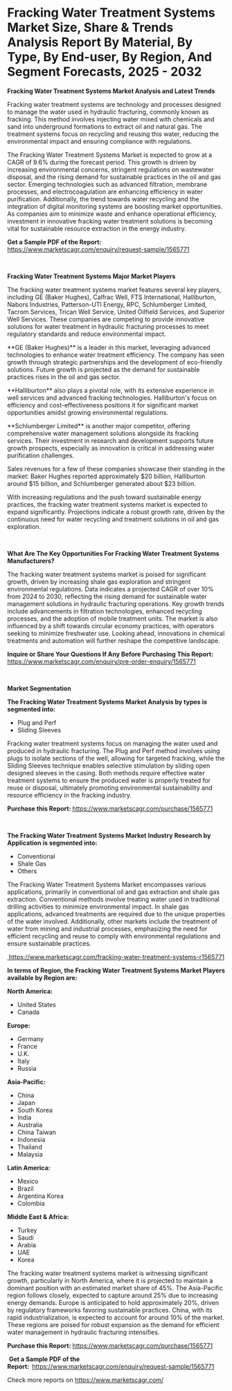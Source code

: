 <p><h1>Fracking Water Treatment Systems Market Size, Share & Trends Analysis Report By Material, By Type, By End-user, By Region, And Segment Forecasts, 2025 - 2032</h1></p><p><strong>Fracking Water Treatment Systems Market Analysis and Latest Trends</strong></p>
<p><p>Fracking water treatment systems are technology and processes designed to manage the water used in hydraulic fracturing, commonly known as fracking. This method involves injecting water mixed with chemicals and sand into underground formations to extract oil and natural gas. The treatment systems focus on recycling and reusing this water, reducing the environmental impact and ensuring compliance with regulations.</p><p>The Fracking Water Treatment Systems Market is expected to grow at a CAGR of 9.6% during the forecast period. This growth is driven by increasing environmental concerns, stringent regulations on wastewater disposal, and the rising demand for sustainable practices in the oil and gas sector. Emerging technologies such as advanced filtration, membrane processes, and electrocoagulation are enhancing efficiency in water purification. Additionally, the trend towards water recycling and the integration of digital monitoring systems are boosting market opportunities. As companies aim to minimize waste and enhance operational efficiency, investment in innovative fracking water treatment solutions is becoming vital for sustainable resource extraction in the energy industry.</p></p>
<p><strong>Get a Sample PDF of the Report:&nbsp;</strong> <a href="https://www.marketscagr.com/enquiry/request-sample/1565771?utm_campaign=2792&utm_medium=2&utm_source=Github&utm_content=ia&utm_term=07042025&utm_id=fracking-water-treatment-systems">https://www.marketscagr.com/enquiry/request-sample/1565771</a></p>
<p>&nbsp;</p>
<p><strong>Fracking Water Treatment Systems Major Market Players</strong></p>
<p><p>The fracking water treatment systems market features several key players, including GE (Baker Hughes), Calfrac Well, FTS International, Halliburton, Nabors Industries, Patterson-UTI Energy, RPC, Schlumberger Limited, Tacrom Services, Trican Well Service, United Oilfield Services, and Superior Well Services. These companies are competing to provide innovative solutions for water treatment in hydraulic fracturing processes to meet regulatory standards and reduce environmental impact.</p><p>**GE (Baker Hughes)** is a leader in this market, leveraging advanced technologies to enhance water treatment efficiency. The company has seen growth through strategic partnerships and the development of eco-friendly solutions. Future growth is projected as the demand for sustainable practices rises in the oil and gas sector.</p><p>**Halliburton** also plays a pivotal role, with its extensive experience in well services and advanced fracking technologies. Halliburton's focus on efficiency and cost-effectiveness positions it for significant market opportunities amidst growing environmental regulations.</p><p>**Schlumberger Limited** is another major competitor, offering comprehensive water management solutions alongside its fracking services. Their investment in research and development supports future growth prospects, especially as innovation is critical in addressing water purification challenges.</p><p>Sales revenues for a few of these companies showcase their standing in the market: Baker Hughes reported approximately $20 billion, Halliburton around $15 billion, and Schlumberger generated about $23 billion. </p><p>With increasing regulations and the push toward sustainable energy practices, the fracking water treatment systems market is expected to expand significantly. Projections indicate a robust growth rate, driven by the continuous need for water recycling and treatment solutions in oil and gas exploration.</p></p>
<p>&nbsp;</p>
<p><strong>What Are The Key Opportunities For Fracking Water Treatment Systems Manufacturers?</strong></p>
<p><p>The fracking water treatment systems market is poised for significant growth, driven by increasing shale gas exploration and stringent environmental regulations. Data indicates a projected CAGR of over 10% from 2024 to 2030, reflecting the rising demand for sustainable water management solutions in hydraulic fracturing operations. Key growth trends include advancements in filtration technologies, enhanced recycling processes, and the adoption of mobile treatment units. The market is also influenced by a shift towards circular economy practices, with operators seeking to minimize freshwater use. Looking ahead, innovations in chemical treatments and automation will further reshape the competitive landscape.</p></p>
<p><strong>Inquire or Share Your Questions If Any Before Purchasing This Report:</strong> <a href="https://www.marketscagr.com/enquiry/pre-order-enquiry/1565771?utm_campaign=2792&utm_medium=2&utm_source=Github&utm_content=ia&utm_term=07042025&utm_id=fracking-water-treatment-systems">https://www.marketscagr.com/enquiry/pre-order-enquiry/1565771</a></p>
<p>&nbsp;</p>
<p><strong>Market Segmentation</strong></p>
<p><strong>The Fracking Water Treatment Systems Market Analysis by types is segmented into:</strong></p>
<p><ul><li>Plug and Perf</li><li>Sliding Sleeves</li></ul></p>
<p><p>Fracking water treatment systems focus on managing the water used and produced in hydraulic fracturing. The Plug and Perf method involves using plugs to isolate sections of the well, allowing for targeted fracking, while the Sliding Sleeves technique enables selective stimulation by sliding open designed sleeves in the casing. Both methods require effective water treatment systems to ensure the produced water is properly treated for reuse or disposal, ultimately promoting environmental sustainability and resource efficiency in the fracking industry.</p></p>
<p><strong>Purchase this Report:&nbsp;</strong><a href="https://www.marketscagr.com/purchase/1565771?utm_campaign=2792&utm_medium=2&utm_source=Github&utm_content=ia&utm_term=07042025&utm_id=fracking-water-treatment-systems">https://www.marketscagr.com/purchase/1565771</a></p>
<p>&nbsp;</p>
<p><strong>The Fracking Water Treatment Systems Market Industry Research by Application is segmented into:</strong></p>
<p><ul><li>Conventional</li><li>Shale Gas</li><li>Others</li></ul></p>
<p><p>The Fracking Water Treatment Systems Market encompasses various applications, primarily in conventional oil and gas extraction and shale gas extraction. Conventional methods involve treating water used in traditional drilling activities to minimize environmental impact. In shale gas applications, advanced treatments are required due to the unique properties of the water involved. Additionally, other markets include the treatment of water from mining and industrial processes, emphasizing the need for efficient recycling and reuse to comply with environmental regulations and ensure sustainable practices.</p></p>
<p><a href="https://www.marketscagr.com/fracking-water-treatment-systems-r1565771?utm_campaign=2792&utm_medium=2&utm_source=Github&utm_content=ia&utm_term=07042025&utm_id=fracking-water-treatment-systems">&nbsp;https://www.marketscagr.com/fracking-water-treatment-systems-r1565771</a></p>
<p><strong>In terms of Region, the Fracking Water Treatment Systems Market Players available by Region are:</strong></p>
<p>
    <p> <strong> North America: </strong>
        <ul>
            <li>United States</li>
            <li>Canada</li>
        </ul>
        </p> 
    <p> <strong> Europe: </strong>
        <ul>
            <li>Germany</li>
            <li>France</li>
            <li>U.K.</li>
            <li>Italy</li>
            <li>Russia</li>
        </ul>
        </p> 
    <p> <strong> Asia-Pacific: </strong>
        <ul>
            <li>China</li>
            <li>Japan</li>
            <li>South Korea</li>
            <li>India</li>
            <li>Australia</li>
            <li>China Taiwan</li>
            <li>Indonesia</li>
            <li>Thailand</li>
            <li>Malaysia</li>
        </ul>
        </p> 
    <p> <strong> Latin America: </strong>
        <ul>
            <li>Mexico</li>
            <li>Brazil</li>
            <li>Argentina Korea</li>
            <li>Colombia</li>
        </ul>
        </p> 
    <p> <strong> Middle East & Africa: </strong>
        <ul>
            <li>Turkey</li>
            <li>Saudi</li>
            <li>Arabia</li>
            <li>UAE</li>
            <li>Korea</li>
        </ul>
    </p>
    </p>
<p><p>The fracking water treatment systems market is witnessing significant growth, particularly in North America, where it is projected to maintain a dominant position with an estimated market share of 45%. The Asia-Pacific region follows closely, expected to capture around 25% due to increasing energy demands. Europe is anticipated to hold approximately 20%, driven by regulatory frameworks favoring sustainable practices. China, with its rapid industrialization, is expected to account for around 10% of the market. These regions are poised for robust expansion as the demand for efficient water management in hydraulic fracturing intensifies.</p></p>
<p><strong>Purchase this Report: </strong><a href="https://www.marketscagr.com/purchase/1565771?utm_campaign=2792&utm_medium=2&utm_source=Github&utm_content=ia&utm_term=07042025&utm_id=fracking-water-treatment-systems">https://www.marketscagr.com/purchase/1565771</a></p>
<p>&nbsp;<strong>Get a Sample PDF of the Report:&nbsp;&nbsp;</strong><a href="https://www.marketscagr.com/enquiry/request-sample/1565771?utm_campaign=2792&utm_medium=2&utm_source=Github&utm_content=ia&utm_term=07042025&utm_id=fracking-water-treatment-systems">https://www.marketscagr.com/enquiry/request-sample/1565771</a></p>
<p><strong></strong></p>
<p>Check more reports on <a href="https://www.marketscagr.com/?utm_campaign=2792&utm_medium=2&utm_source=Github&utm_content=ia&utm_term=07042025&utm_id=fracking-water-treatment-systems">https://www.marketscagr.com/</a></p>
